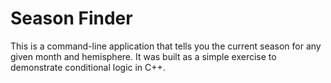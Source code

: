 # Season Finder

This is a command-line application that tells you the current season for any given month and hemisphere. It was built as a simple exercise to demonstrate conditional logic in C++.




























